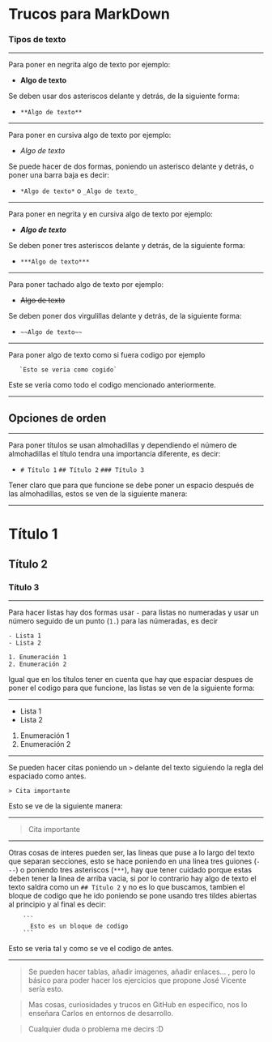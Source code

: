 # Trucos para MarkDown
### Tipos de texto

---

Para poner en negrita algo de texto por ejemplo:

- **Algo de texto**

Se deben usar dos asteriscos delante y detrás, de la siguiente forma:

- `**Algo de texto**`

---

Para poner en cursiva algo de texto por ejemplo:

- *Algo de texto*

Se puede hacer de dos formas, poniendo un asterisco delante y detrás, o poner una barra baja es decir:

- `*Algo de texto*` o `_Algo de texto_`

---

Para poner en negrita y en cursiva algo de texto por ejemplo:

- ***Algo de texto***

Se deben poner tres asteriscos delante y detrás, de la siguiente forma:

- `***Algo de texto***`

---

Para poner tachado algo de texto por ejemplo:

- ~~Algo de texto~~

Se deben poner dos virgulillas delante y detrás, de la siguiente forma:

- `~~Algo de texto~~`

---

Para poner algo de texto como si fuera codigo por ejemplo

```
   `Esto se veria como cogido`
```
Este se veria como todo el codigo mencionado anteriormente.

---

## Opciones de orden

---

Para poner títulos se usan almohadillas y dependiendo el número de almohadillas el título tendra una importancía diferente, es decir:

- `# Título 1` `## Título 2` `### Título 3`

Tener claro que para que funcione se debe poner un espacio después de las almohadillas, estos se ven de la siguiente manera:

---
# Título 1
## Título 2
### Título 3
---

Para hacer listas hay dos formas usar `-` para listas no numeradas y usar un número seguido de un punto (`1.`) para las númeradas, es decir

```
- Lista 1
- Lista 2

1. Enumeración 1
2. Enumeración 2
```

Igual que en los títulos tener en cuenta que hay que espaciar despues de poner el codigo para que funcione, las listas se ven de la siguiente forma:

---

- Lista 1
- Lista 2

1. Enumeración 1
2. Enumeración 2

---
Se pueden hacer citas poniendo un `>` delante del texto siguiendo la regla del espaciado como antes.

```
> Cita importante
```

Esto se ve de la siguiente manera:

---

> Cita importante

---

Otras cosas de interes pueden ser, las lineas que puse a lo largo del texto que separan secciones, esto se hace poniendo en una linea tres guiones (`---`) o poniendo tres asteriscos (`***`), hay que tener cuidado porque estas deben tener la linea de arriba vacia, si por lo contrario hay algo de texto el texto saldra como un `## Título 2` y no es lo que buscamos, tambien el bloque de codigo que he ido poniendo se pone usando tres tildes abiertas al principio y al final es decir:

```
    ```
      Esto es un bloque de codigo
    ```
```
Esto se veria tal y como se ve el codigo de antes.

---

> Se pueden hacer tablas, añadir imagenes, añadir enlaces... , pero lo básico para poder hacer los ejercicios que propone José Vicente sería esto.

> Mas cosas, curiosidades y trucos en GitHub en especifico, nos lo enseñara Carlos en entornos de desarrollo.

> Cualquier duda o problema me decirs :D 
